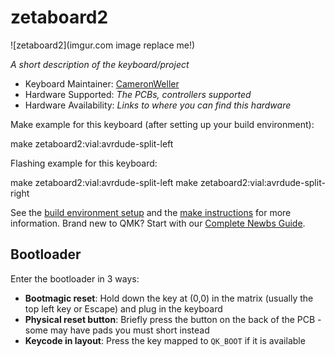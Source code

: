 # zetaboard2

![zetaboard2](imgur.com image replace me!)

*A short description of the keyboard/project*

* Keyboard Maintainer: [CameronWeller](https://github.com/CameronWeller)
* Hardware Supported: *The PCBs, controllers supported*
* Hardware Availability: *Links to where you can find this hardware*

Make example for this keyboard (after setting up your build environment):

make zetaboard2:vial:avrdude-split-left

Flashing example for this keyboard:

make zetaboard2:vial:avrdude-split-left
make zetaboard2:vial:avrdude-split-right


See the [build environment setup](https://docs.qmk.fm/#/getting_started_build_tools) and the [make instructions](https://docs.qmk.fm/#/getting_started_make_guide) for more information. Brand new to QMK? Start with our [Complete Newbs Guide](https://docs.qmk.fm/#/newbs).

## Bootloader

Enter the bootloader in 3 ways:

* **Bootmagic reset**: Hold down the key at (0,0) in the matrix (usually the top left key or Escape) and plug in the keyboard
* **Physical reset button**: Briefly press the button on the back of the PCB - some may have pads you must short instead
* **Keycode in layout**: Press the key mapped to `QK_BOOT` if it is available
